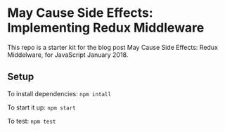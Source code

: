 # May Cause Side Effects: Implementing Redux Middleware

This repo is a starter kit for the blog post May Cause Side Effects: Redux Middelware, for JavaScript January 2018.

## Setup

To install dependencies:
`npm intall`

To start it up:
`npm start`

To test:
`npm test`
